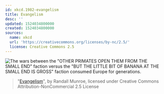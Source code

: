 ```yaml
---
id: xkcd.1982-evangelism
title: Evangelism
desc: ''
updated: 1524034800000
created: 1524034800000
sources:
  name: xkcd
  url: 'https://creativecommons.org/licenses/by-nc/2.5/'
  license: Creative Commons 2.5
---
```

![The wars between the "OTHER PRIMATES OPEN THEM FROM THE SMALL END" faction versus the "BUT THE LITTLE BIT OF BANANA AT THE SMALL END IS GROSS" faction consumed Europe for generations.](https://imgs.xkcd.com/comics/evangelism.png)
> "[Evangelism](https://xkcd.com/1982/)", by Randall Munroe, licensed under Creative Commons Attribution-NonCommercial 2.5 License
